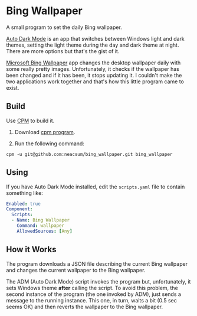 # Bing Wallpaper
A small program to set the daily Bing wallpaper.

[Auto Dark Mode](https://github.com/AutoDarkMode/Windows-Auto-Night-Mode) is an
app that switches between Windows light and dark themes, setting the light theme
during the day and dark theme at night. There are more options but that's the
gist of it.  

[Microsoft Bing Wallpaper](https://www.bing.com/apps/wallpaper)
app changes the desktop wallpaper daily with some really pretty images.
Unfortunately, it checks if the wallpaper has been changed and if it has been,
it stops updating it. I couldn't make the two applications work together and
that's how this little program came to exist.

## Build
Use [CPM](https://github.com/neacsum/cpm) to build it.

1. Download [cpm program](https://github.com/neacsum/cpm/releases/latest).

2. Run the following command:
```text
cpm -u git@github.com:neacsum/bing_wallpaper.git bing_wallpaper
```

## Using
If you have Auto Dark Mode installed, edit the `scripts.yaml` file to contain something like:
```yaml
Enabled: true
Component:
  Scripts:
  - Name: Bing Wallpaper
    Command: wallpaper
    AllowedSources: [Any]
```

## How it Works
The program downloads a JSON file describing the current Bing wallpaper and
changes the current wallpaper to the Bing wallpaper. 

The ADM (Auto Dark Mode) script invokes the program but, unfortunately, it sets
Windows theme __after__ calling the script. To avoid this problem, the second
instance of the program (the one invoked by ADM), just sends a message to the
running instance. This one, in turn, waits a bit (0.5 sec seems OK) and then
reverts the wallpaper to the Bing wallpaper.